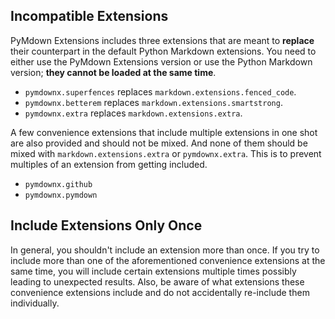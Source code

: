 ## Incompatible Extensions

PyMdown Extensions includes three extensions that are meant to **replace** their counterpart in the default Python Markdown extensions.  You need to either use the PyMdown Extensions version or use the Python Markdown version; **they cannot be loaded at the same time**.

- `pymdownx.superfences` replaces `markdown.extensions.fenced_code`.
- `pymdownx.betterem` replaces `markdown.extensions.smartstrong`.
- `pymdownx.extra` replaces `markdown.extensions.extra`.

A few convenience extensions that include multiple extensions in one shot are also provided and should not be mixed.  And none of them should be mixed with `markdown.extensions.extra` or `pymdownx.extra`. This is to prevent multiples of an extension from getting included.

- `pymdownx.github`
- `pymdownx.pymdown`

## Include Extensions Only Once

In general, you shouldn't include an extension more than once. If you try to include more than one of the aforementioned convenience extensions at the same time, you will include certain extensions multiple times possibly leading to unexpected results.  Also, be aware of what extensions these convenience extensions include and do not accidentally re-include them individually.

